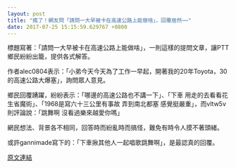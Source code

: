 ```yaml
---
layout: post
title: "瘋了！網友問「請問一大早被卡在高速公路上能做啥」，回覆居然⋯⋯"
date: 2017-07-25 15:15:59.629767 +0800
---
```


標題寫著：「請問一大早被卡在高速公路上能做啥」，一則這樣的提問文章，讓PTT鄉民紛紛出籠，提供各式解答。

作者alec0804表示：「小弟今天今天為了工作一早起，開著我的20年Toyota，30的高速公路大爆塞」，詢問眾人意見。

鄉民回覆踴躍，紛紛表示：「哪邊的高速公路也不講一下」、「下車 用走的去看看花生省魔術」、「1968是寫六十三公里有事故 弄到南北都塞 感覺挺嚴重」，而vltw5v則評論說：「跳舞啊 沒看過樂來越愛你嗎」

網民想法、背景各不相同，回答時而紛亂時而搞怪，難免有時令人摸不著頭緒。

或許gannimade寫下的：「下車揪其他人一起唱歌跳舞啊」，是最認真的回覆。

<a href = "https://www.ptt.cc/bbs/Gossiping/M.1500937604.A.D97.html">原文連結</a>

